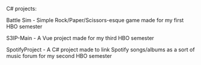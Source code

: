 C# projects:

Battle Sim - Simple Rock/Paper/Scissors-esque game made for my first HBO semester

S3IP-Main - A Vue project made for my third HBO semester

SpotifyProject - A C# project made to link Spotify songs/albums as a sort of music forum for my second HBO semester
